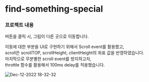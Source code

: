 # find-something-special
<h3>프로젝트 내용</h3>
<p>버튼을 클릭 시, 그림이 다른 곳으로 이동합니다.</p>
<p>이동에 대한 부분을 UI로 구현하기 위해서 Scroll event를 활용했고,<br>
scroll은 scrollTOP, scrollHeight, clientHeight의 좌표 값을 반영하였습니다. <br>
마지막으로 무분별한 scroll event를 방지하고자, <br> 
throttle 함수를 활용해서 100ms delay를 적용했습니다.
</p>


![Dec-12-2022 18-32-32](https://user-images.githubusercontent.com/104504666/207021659-8b8b6f97-90cf-44ff-9415-fc35a283a7f9.gif)
